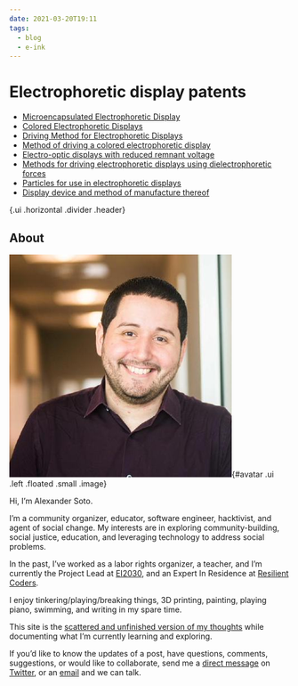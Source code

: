 ```yaml
---
date: 2021-03-20T19:11
tags:
  - blog
  - e-ink
---
```


# Electrophoretic display patents

- [Microencapsulated Electrophoretic Display](https://patents.google.com/patent/US5961804A/en?oq=US5961804)
- [Colored Electrophoretic Displays](https://patents.google.com/patent/US10509293B2/en?oq=US10509293)
- [Driving Method for Electrophoretic Displays](https://patents.google.com/patent/US9013394B2/en?oq=US9013394)
- [Method of driving a colored electrophoretic display ](https://patents.google.com/patent/EP2997419B1/en?q=~patent%2fUS20170168370A1)
- [Electro-optic displays with reduced remnant voltage](https://patents.google.com/patent/US9881564B2/en?q=~patent%2fUS20170168370A1)
- [Methods for driving electrophoretic displays using dielectrophoretic forces](https://patents.google.com/patent/US20170168370A1/en?q=~patent%2fUS20170168370A1)
- [Particles for use in electrophoretic displays](https://patents.google.com/patent/US8199395B2/en?q=~patent%2fUS20170168370A1&page=1)
- [Display device and method of manufacture thereof ](https://patents.google.com/patent/US8730278B2/en?q=~patent%2fUS20170168370A1&page=4)

{.ui .horizontal .divider .header}

## About
![](static/profile.jpeg){#avatar .ui .left .floated .small .image}

Hi, I’m Alexander Soto.

I’m a community organizer, educator, software engineer, hacktivist, and agent of social change. My interests are in exploring community-building, social justice, education, and leveraging technology to address social problems.

In the past, I’ve worked as a labor rights organizer, a teacher, and I’m currently the Project Lead at [EI2030](https://ei2030.org/), and an Expert In Residence at [Resilient Coders](https://www.resilientcoders.org/).

I enjoy tinkering/playing/breaking things, 3D printing, painting, playing piano, swimming, and writing in my spare time.

This site is the [scattered and unfinished version of my thoughts](https://alexsoto.dev/impulse.html) while documenting what I’m currently learning and exploring.

If you’d like to know the updates of a post, have questions, comments, suggestions, or would like to collaborate, send me a [direct message](https://twitter.com/messages/compose?recipient_id=4648173315) on [Twitter](https://twitter.com/alexsotodev), or an [email](mailto:contact@alexsoto.dev) and we can talk.

<section id="subscriptionLinks"></section>

<div class="ui section divider"></div>

<section id="socialMediaLinks"></section>

<div class="ui section divider"></div>

<div id="commento"></div>
